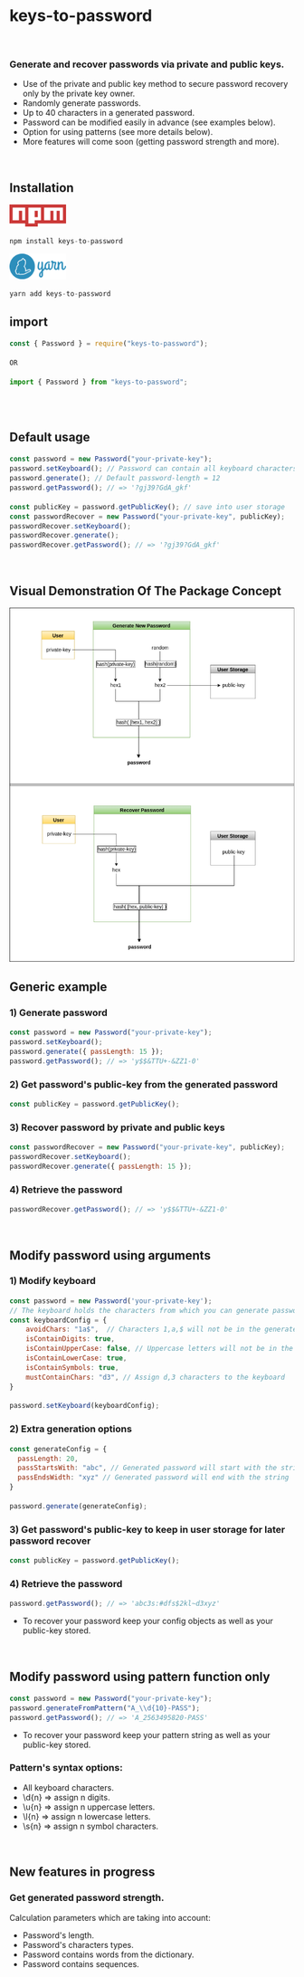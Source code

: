 # keys-to-password

</br>

### Generate and recover passwords via private and public keys.
* Use of the private and public key method to secure password recovery only by the private key owner.
* Randomly generate passwords.
* Up to 40 characters in a generated password.
* Password can be modified easily in advance (see examples below).
* Option for using patterns (see more details below).
* More features will come soon (getting password strength and more).

</br>

## Installation

[<img src="./images/1200px-Npm-logo.svg.png" width=100>](https://www.npmjs.com/package/keys-to-password)

```js
npm install keys-to-password
```

[<img src="./images/yarn-logo.png" width=100>](https://yarnpkg.com/package/keys-to-password)

```js
yarn add keys-to-password
```

## import

```js
const { Password } = require("keys-to-password");

OR

import { Password } from "keys-to-password";
```

</br></br>

## Default usage

```js
const password = new Password("your-private-key");
password.setKeyboard(); // Password can contain all keyboard characters
password.generate(); // Default password-length = 12
password.getPassword(); // => '?gj39?GdA_gkf'

const publicKey = password.getPublicKey(); // save into user storage
const passwordRecover = new Password("your-private-key", publicKey);
passwordRecover.setKeyboard();
passwordRecover.generate();
passwordRecover.getPassword(); // => '?gj39?GdA_gkf'
```

</br>

## Visual Demonstration Of The Package Concept

<img src="./images/workflow.png">

</br>

## Generic example

### 1) Generate password

```js
const password = new Password("your-private-key");
password.setKeyboard();
password.generate({ passLength: 15 });
password.getPassword(); // => 'y$$&TTU+-&ZZ1-0'
```

### 2) Get password's public-key from the generated password

```js
const publicKey = password.getPublicKey();
```

### 3) Recover password by private and public keys

```js
const passwordRecover = new Password("your-private-key", publicKey);
passwordRecover.setKeyboard();
passwordRecover.generate({ passLength: 15 });
```

### 4) Retrieve the password

```js
passwordRecover.getPassword(); // => 'y$$&TTU+-&ZZ1-0'
```

</br>

## Modify password using arguments

### 1) Modify keyboard
```js
const password = new Password('your-private-key');
// The keyboard holds the characters from which you can generate passwords
const keyboardConfig = {
    avoidChars: "1a$",  // Characters 1,a,$ will not be in the generated password
    isContainDigits: true,
    isContainUpperCase: false, // Uppercase letters will not be in the generated password
    isContainLowerCase: true,
    isContainSymbols: true,
    mustContainChars: "d3", // Assign d,3 characters to the keyboard
}

password.setKeyboard(keyboardConfig);
```

### 2) Extra generation options
```js
const generateConfig = {
  passLength: 20,
  passStartsWith: "abc", // Generated password will start with the string 'abc'
  passEndsWidth: "xyz" // Generated password will end with the string 'abc'
}

password.generate(generateConfig);
```

### 3) Get password's public-key to keep in user storage for later password recover

```js
const publicKey = password.getPublicKey();
```

### 4) Retrieve the password

```js
password.getPassword(); // => 'abc3s:#dfs$2kl~d3xyz'
```

- To recover your password keep your config objects as well as your public-key stored.

</br>

## Modify password using pattern function only

```js
const password = new Password("your-private-key");
password.generateFromPattern("A_\\d{10}-PASS");
password.getPassword(); // => 'A_2563495820-PASS'
```

- To recover your password keep your pattern string as well as your public-key stored.

### Pattern's syntax options:

- All keyboard characters.
- \\d{n}  =>  assign n digits.
- \\u{n}  =>  assign n uppercase letters.
- \\l{n}  =>  assign n lowercase letters.
- \\s{n}  =>  assign n symbol characters.

</br>

## New features in progress

### Get generated password strength.
  Calculation parameters which are taking into account:
  * Password's length.
  * Password's characters types.
  * Password contains words from the dictionary.
  * Password contains sequences.

</br></br>
